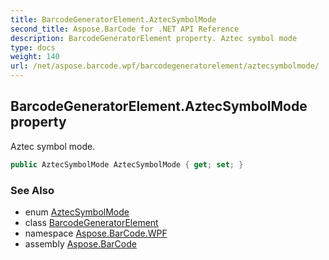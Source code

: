 ```yaml
---
title: BarcodeGeneratorElement.AztecSymbolMode
second_title: Aspose.BarCode for .NET API Reference
description: BarcodeGeneratorElement property. Aztec symbol mode
type: docs
weight: 140
url: /net/aspose.barcode.wpf/barcodegeneratorelement/aztecsymbolmode/
---
```

## BarcodeGeneratorElement.AztecSymbolMode property

Aztec symbol mode.

```csharp
public AztecSymbolMode AztecSymbolMode { get; set; }
```

### See Also

* enum [AztecSymbolMode](../../../aspose.barcode.generation/aztecsymbolmode/)
* class [BarcodeGeneratorElement](../)
* namespace [Aspose.BarCode.WPF](../../barcodegeneratorelement/)
* assembly [Aspose.BarCode](../../../)


